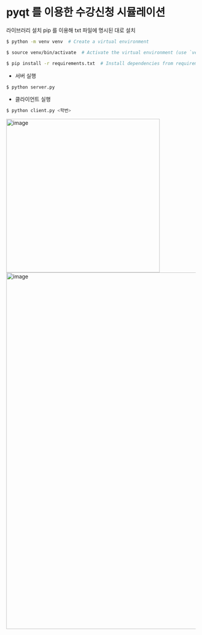# pyqt 를 이용한 수강신청 시뮬레이션

라이브러리 설치
pip 를 이용해 txt 파일에 명시된 대로 설치

```sh
$ python -m venv venv  # Create a virtual environment
```

```sh
$ source venv/bin/activate  # Activate the virtual environment (use `venv\Scripts\activate` on Windows)
```

```sh
$ pip install -r requirements.txt  # Install dependencies from requirements.txt
```


* 서버 실행

```sh
$ python server.py
```

* 클라이언트 실행

```sh
$ python client.py <학번>
```


<img width="408" alt="image" src="https://github.com/donggook-me/classRegisterSimulation/assets/53322908/63745760-f593-4935-bb70-983c6ab7ac24">



<img width="947" alt="image" src="https://github.com/donggook-me/classRegisterSimulation/assets/53322908/9f88c873-a8ea-4d0d-a401-89bd9c9bd2bf">



